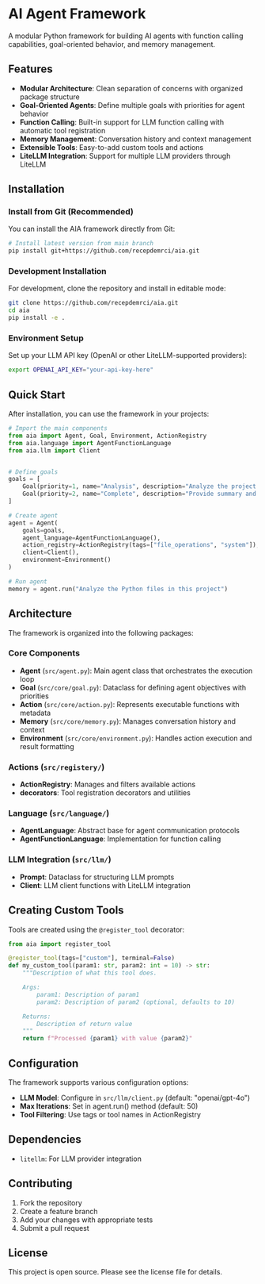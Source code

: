 # AI Agent Framework

A modular Python framework for building AI agents with function calling capabilities, goal-oriented behavior, and memory management.

## Features

-   **Modular Architecture**: Clean separation of concerns with organized package structure
-   **Goal-Oriented Agents**: Define multiple goals with priorities for agent behavior
-   **Function Calling**: Built-in support for LLM function calling with automatic tool registration
-   **Memory Management**: Conversation history and context management
-   **Extensible Tools**: Easy-to-add custom tools and actions
-   **LiteLLM Integration**: Support for multiple LLM providers through LiteLLM

## Installation

### Install from Git (Recommended)

You can install the AIA framework directly from Git:

```bash
# Install latest version from main branch
pip install git+https://github.com/recepdemrci/aia.git
```

### Development Installation

For development, clone the repository and install in editable mode:

```bash
git clone https://github.com/recepdemrci/aia.git
cd aia
pip install -e .
```

### Environment Setup

Set up your LLM API key (OpenAI or other LiteLLM-supported providers):

```bash
export OPENAI_API_KEY="your-api-key-here"
```

## Quick Start

After installation, you can use the framework in your projects:

```python
# Import the main components
from aia import Agent, Goal, Environment, ActionRegistry
from aia.language import AgentFunctionLanguage
from aia.llm import Client


# Define goals
goals = [
    Goal(priority=1, name="Analysis", description="Analyze the project files"),
    Goal(priority=2, name="Complete", description="Provide summary and terminate")
]

# Create agent
agent = Agent(
    goals=goals,
    agent_language=AgentFunctionLanguage(),
    action_registry=ActionRegistry(tags=["file_operations", "system"]),
    client=Client(),
    environment=Environment()
)

# Run agent
memory = agent.run("Analyze the Python files in this project")
```

## Architecture

The framework is organized into the following packages:

### Core Components

-   **Agent** (`src/agent.py`): Main agent class that orchestrates the execution loop
-   **Goal** (`src/core/goal.py`): Dataclass for defining agent objectives with priorities
-   **Action** (`src/core/action.py`): Represents executable functions with metadata
-   **Memory** (`src/core/memory.py`): Manages conversation history and context
-   **Environment** (`src/core/environment.py`): Handles action execution and result formatting

### Actions (`src/registery/`)

-   **ActionRegistry**: Manages and filters available actions
-   **decorators**: Tool registration decorators and utilities

### Language (`src/language/`)

-   **AgentLanguage**: Abstract base for agent communication protocols
-   **AgentFunctionLanguage**: Implementation for function calling

### LLM Integration (`src/llm/`)

-   **Prompt**: Dataclass for structuring LLM prompts
-   **Client**: LLM client functions with LiteLLM integration

## Creating Custom Tools

Tools are created using the `@register_tool` decorator:

```python
from aia import register_tool

@register_tool(tags=["custom"], terminal=False)
def my_custom_tool(param1: str, param2: int = 10) -> str:
    """Description of what this tool does.

    Args:
        param1: Description of param1
        param2: Description of param2 (optional, defaults to 10)

    Returns:
        Description of return value
    """
    return f"Processed {param1} with value {param2}"
```

## Configuration

The framework supports various configuration options:

-   **LLM Model**: Configure in `src/llm/client.py` (default: "openai/gpt-4o")
-   **Max Iterations**: Set in agent.run() method (default: 50)
-   **Tool Filtering**: Use tags or tool names in ActionRegistry

## Dependencies

-   `litellm`: For LLM provider integration

## Contributing

1. Fork the repository
2. Create a feature branch
3. Add your changes with appropriate tests
4. Submit a pull request

## License

This project is open source. Please see the license file for details.
